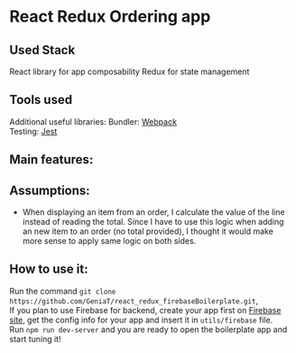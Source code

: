 # React Redux Ordering app
## Used Stack
React library for app composability
Redux for state management

## Tools used

Additional useful libraries:
Bundler: <a href="https://webpack.js.org/">Webpack</a><br>
Testing: <a href="https://facebook.github.io/jest/">Jest</a>

## Main features:


## Assumptions:
- When displaying an item from an order, I calculate the value of the line instead of reading the total. Since I have to use this logic when adding an new item to an order (no total provided), I thought it would make more sense to apply same logic on both sides.
 
## How to use it:
Run the command `git clone https://github.com/GeniaT/react_redux_firebaseBoilerplate.git`, <br>
If you plan to use Firebase for backend, create your app first on <a href="https://console.firebase.google.com/u/0/">Firebase site</a>, get the config info for your app and insert it in `utils/firebase` file. <br>
Run `npm run dev-server` and you are ready to open the boilerplate app and start tuning it!
